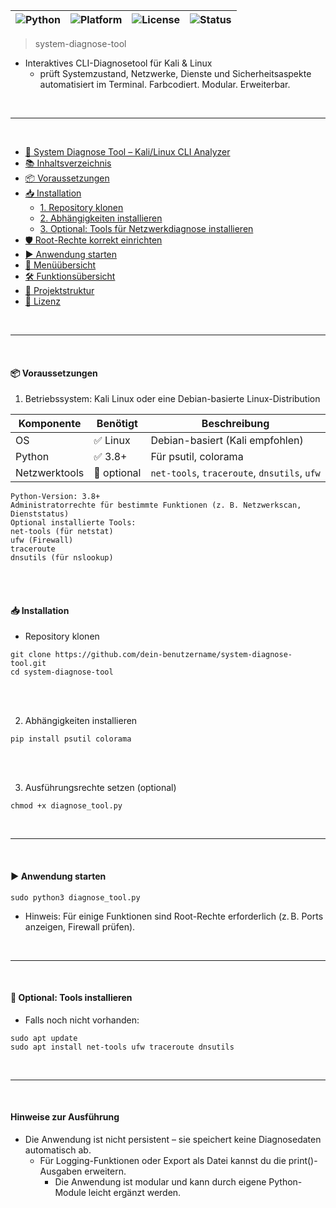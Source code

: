 |![Python](https://img.shields.io/badge/python-3.8%2B-blue?style=flat-square)|![Platform](https://img.shields.io/badge/platform-Kali%20Linux%20%7C%20Debian-lightgrey?style=flat-square)|![License](https://img.shields.io/badge/license-MIT-green?style=flat-square)|![Status](https://img.shields.io/badge/status-stable-brightgreen?style=flat-square)|
|---|---|---|---|

> system-diagnose-tool
- Interaktives CLI-Diagnosetool für Kali &amp; Linux
  - prüft Systemzustand, Netzwerke, Dienste und Sicherheitsaspekte automatisiert im Terminal. Farbcodiert. Modular. Erweiterbar.

<br>

---

<br>

- [🧠 System Diagnose Tool – Kali/Linux CLI Analyzer](#-system-diagnose-tool--kalilinux-cli-analyzer)
- [📚 Inhaltsverzeichnis](#-inhaltsverzeichnis)
- [📦 Voraussetzungen](#-voraussetzungen)
- [📥 Installation](#-installation)
  - [1. Repository klonen](#1-repository-klonen)
  - [2. Abhängigkeiten installieren](#2-abhängigkeiten-installieren)
  - [3. Optional: Tools für Netzwerkdiagnose installieren](#3-optional-tools-für-netzwerkdiagnose-installieren)
- [🛡️ Root-Rechte korrekt einrichten](#️-root-rechte-korrekt-einrichten)
- [▶️ Anwendung starten](#️-anwendung-starten)
- [🧩 Menüübersicht](#-menüübersicht)
- [🛠 Funktionsübersicht](#-funktionsübersicht)
- [📁 Projektstruktur](#-projektstruktur)
- [📝 Lizenz](#-lizenz)

<br>

---

<br>

#### 📦 Voraussetzungen
1. Betriebssystem: Kali Linux oder eine Debian-basierte Linux-Distribution

| Komponente     | Benötigt     | Beschreibung                        |
|----------------|--------------|-------------------------------------|
| OS             | ✅ Linux      | Debian-basiert (Kali empfohlen)     |
| Python         | ✅ 3.8+       | Für psutil, colorama                |
| Netzwerktools  | 🔸 optional   | `net-tools`, `traceroute`, `dnsutils`, `ufw` |

```yarn
Python-Version: 3.8+
Administratorrechte für bestimmte Funktionen (z. B. Netzwerkscan, Dienststatus)
Optional installierte Tools:
net-tools (für netstat)
ufw (Firewall)
traceroute
dnsutils (für nslookup)
```

<br><br>


#### 📥 Installation
  - Repository klonen

```yarn
git clone https://github.com/dein-benutzername/system-diagnose-tool.git
cd system-diagnose-tool
```

<br><br>

2. Abhängigkeiten installieren

```yarn
pip install psutil colorama
```

<br><br>

3. Ausführungsrechte setzen (optional)

```yarn
chmod +x diagnose_tool.py
```

<br>

---

<br>

#### ▶️ Anwendung starten

```yarn
sudo python3 diagnose_tool.py
```
- Hinweis: Für einige Funktionen sind Root-Rechte erforderlich (z. B. Ports anzeigen, Firewall prüfen).

<br>

---

<br>

#### 🧩 Optional: Tools installieren
- Falls noch nicht vorhanden:

```yarn
sudo apt update
sudo apt install net-tools ufw traceroute dnsutils
```

<br>

---

<br>

#### Hinweise zur Ausführung
- Die Anwendung ist nicht persistent – sie speichert keine Diagnosedaten automatisch ab.
  - Für Logging-Funktionen oder Export als Datei kannst du die print()-Ausgaben erweitern.
    - Die Anwendung ist modular und kann durch eigene Python-Module leicht ergänzt werden.
